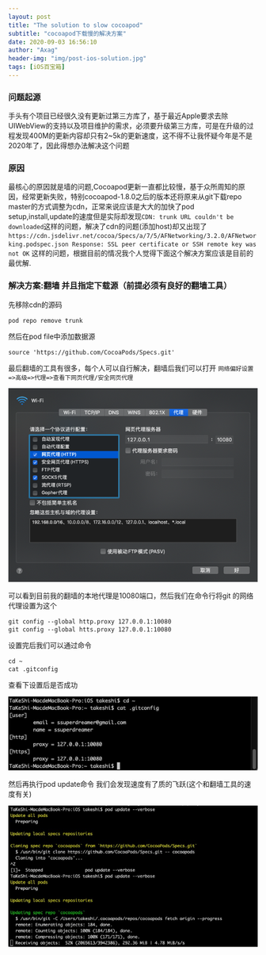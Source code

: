 ```yaml
---
layout: post
title: "The solution to slow cocoapod"
subtitle: "cocoapod下载慢的解决方案"
date: 2020-09-03 16:56:10
author: "Axag"
header-img: "img/post-ios-solution.jpg"
tags: [iOS百宝箱]
---
```

### 问题起源

手头有个项目已经很久没有更新过第三方库了，基于最近Apple要求去除UIWebView的支持以及项目维护的需求，必须要升级第三方库，可是在升级的过程发现400M的更新内容却只有2~5k的更新速度，这不得不让我怀疑今年是不是2020年了，因此得想办法解决这个问题

### 原因

最核心的原因就是墙的问题,Cocoapod更新一直都比较慢，基于众所周知的原因，经常更新失败，特别cocoapod-1.8.0之后的版本还将原来从git下载repo master的方式调整为cdn，正常来说应该是大大的加快了pod setup,install,update的速度但是实际却发现`CDN: trunk URL couldn't be downloaded`这样的问题，解决了cdn的问题(添加host)却又出现了`https://cdn.jsdelivr.net/cocoa/Specs/a/7/5/AFNetworking/3.2.0/AFNetworking.podspec.json Response: SSL peer certificate or SSH remote key was not OK` 这样的问题，根据目前的情况我个人觉得下面这个解决方案应该是目前的最优解.

### 解决方案:翻墙 并且指定下载源（前提必须有良好的翻墙工具）

先移除cdn的源码

```shell
pod repo remove trunk
```

然后在pod file中添加数据源

```shell
source 'https://github.com/CocoaPods/Specs.git'
```

最后翻墙的工具有很多，每个人可以自行解决，翻墙后我们可以打开 `网络偏好设置=>高级=>代理=>查看下网页代理/安全网页代理`

![](/img/2020/20200531_3.png)

可以看到目前我的翻墙的本地代理是10080端口，然后我们在命令行将git 的网络代理设置为这个

```shell
git config --global http.proxy 127.0.0.1:10080
git config --global htts.proxy 127.0.0.1:10080
```

设置完后我们可以通过命令

```shell
cd ~
cat .gitconfig
```

查看下设置后是否成功

![20200531_1](/img/2020/20200531_1.png)

然后再执行pod update命令 我们会发现速度有了质的飞跃(这个和翻墙工具的速度有关)

![20200531_2](/img/2020/20200531_2.jpeg)

